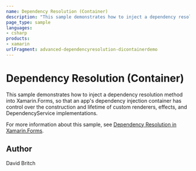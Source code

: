 ```yaml
---
name: Dependency Resolution (Container)
description: "This sample demonstrates how to inject a dependency resolution method into Xamarin.Forms."
page_type: sample
languages:
- csharp
products:
- xamarin
urlFragment: advanced-dependencyresolution-dicontainerdemo
---
```


# Dependency Resolution (Container)

This sample demonstrates how to inject a dependency resolution method into Xamarin.Forms, so that an app's dependency injection container has control over the construction and lifetime of custom renderers, effects, and DependencyService implementations.

For more information about this sample, see [Dependency Resolution in Xamarin.Forms](https://docs.microsoft.com/xamarin/xamarin-forms/internals/dependency-resolution).

## Author

David Britch
